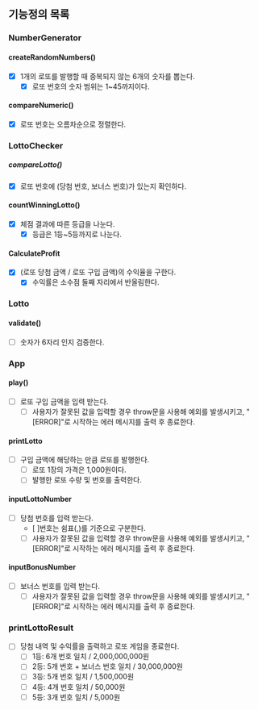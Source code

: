 ## 기능정의 목록

### NumberGenerator

#### createRandomNumbers()

- [x] 1개의 로또를 발행할 때 중복되지 않는 6개의 숫자를 뽑는다.
  - [x] 로또 번호의 숫자 범위는 1~45까지이다.

#### compareNumeric()

- [x] 로또 번호는 오름차순으로 정렬한다.

### LottoChecker

##### compareLotto()

- [x] 로또 번호에 (당첨 번호, 보너스 번호)가 있는지 확인하다.

#### countWinningLotto()

- [x] 체점 결과에 따른 등급을 나눈다.
  - [x] 등급은 1등~5등까지로 나눈다.

#### CalculateProfit

- [x] (로또 당첨 금액 / 로또 구입 금액)의 수익율을 구한다.
  - [x] 수익률은 소수점 둘째 자리에서 반올림한다.

### Lotto

#### validate()

- [ ] 숫자가 6자리 인지 검증한다.

### App

#### play()

- [ ] 로또 구입 금액을 입력 받는다.
  - [ ] 사용자가 잘못된 값을 입력할 경우 throw문을 사용해 예외를 발생시키고, "[ERROR]"로 시작하는 에러 메시지를 출력 후 종료한다.

#### printLotto

- [ ] 구입 금액에 해당하는 만큼 로또를 발행한다.
  - [ ] 로또 1장의 가격은 1,000원이다.
  - [ ] 발행한 로또 수량 및 번호를 출력한다.

#### inputLottoNumber

- [ ] 당첨 번호를 입력 받는다.
  - [ ]번호는 쉼표(,)를 기준으로 구분한다.
  - [ ] 사용자가 잘못된 값을 입력할 경우 throw문을 사용해 예외를 발생시키고, "[ERROR]"로 시작하는 에러 메시지를 출력 후 종료한다.

#### inputBonusNumber

- [ ] 보너스 번호를 입력 받는다.
  - [ ] 사용자가 잘못된 값을 입력할 경우 throw문을 사용해 예외를 발생시키고, "[ERROR]"로 시작하는 에러 메시지를 출력 후 종료한다.

### printLottoResult

- [ ] 당첨 내역 및 수익률을 출력하고 로또 게임을 종료한다.
  - [ ] 1등: 6개 번호 일치 / 2,000,000,000원
  - [ ] 2등: 5개 번호 + 보너스 번호 일치 / 30,000,000원
  - [ ] 3등: 5개 번호 일치 / 1,500,000원
  - [ ] 4등: 4개 번호 일치 / 50,000원
  - [ ] 5등: 3개 번호 일치 / 5,000원
